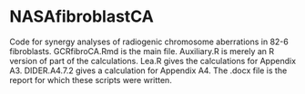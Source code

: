 # NASAfibroblastCA
Code for synergy analyses of radiogenic chromosome aberrations in 82-6  fibroblasts. GCRfibroCA.Rmd is the main file. Auxiliary.R is merely an R version of part of the calculations. Lea.R gives the calculations for Appendix A3. DIDER.A4.7.2 gives a calculation for Appendix A4. The .docx file is the report for which these scripts were written. 

